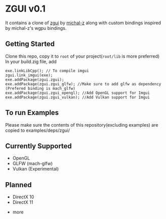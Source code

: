 # ZGUI v0.1
It contains a clone of [zgui](https://github.com/michal-z/zig-gamedev/tree/main/libs/zgpu) by [michal-z](https://github.com/michal-z) along with custom bindings inspired by michal-z's wgpu bindings.

## Getting Started
Clone this repo, copy it to `root` of your project(`root/lib` is more preferred)
In your build.zig file, add
```zig
exe.linkLibCpp(); // To compile imgui
zgui.link_imgui(exe);
exe.addPackage(zgui.zgui);
exe.addPackage(zgui.zgui_glfw); //Make sure to add glfw as dependency (Prefered binding is mach_glfw)
exe.addPackage(zgui.zgui_opengl); //Add OpenGL support for Imgui
exe.addPackage(zgui.zgui_vulkan); //Add Vulkan support for Imgui
```

## To run Examples
Please make sure the contents of this repository(excluding examples) are copied to examples/deps/zgui/

## Currently Supported
- OpenGL
- GLFW (mach-glfw)
- Vulkan (Experimental)

## Planned
- DirectX 10
- DirectX 11
+ more
